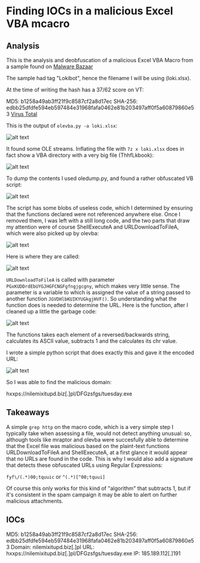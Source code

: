# Finding IOCs in a malicious Excel VBA mcacro

## Analysis

This is the analysis and deobfuscation of a malicious Excel VBA Macro from a sample found on [Malware Bazaar](https://bazaar.abuse.ch/browse/)

The sample had tag "Lokibot", hence the filename I will be using (loki.xlsx).

At the time of writing the hash has a 37/62 score on VT:

MD5: b1258a49ab3ff21f9c8587cf2a8d17ec
SHA-256: edbb25dfdfe594eb597484e31968fafa0462e81b203497aff0f5a60879860e53
[Virus Total](https://www.virustotal.com/gui/file/edbb25dfdfe594eb597484e31968fafa0462e81b203497aff0f5a60879860e53/detection)

This is the output of `olevba.py -a loki.xlsx`:

![alt text](https://raw.githubusercontent.com/splashdot/splashdot.github.io/master/loki/images/loki_olevba1.PNG)

It found some OLE streams. Inflating the file with `7z x loki.xlsx` does in fact show a VBA directory with a very big file (ThhfLkbook):

![alt text](https://raw.githubusercontent.com/splashdot/splashdot.github.io/master/loki/images/loki_tree.PNG)

To dump the contents I used oledump.py, and found a rather obfuscated VB script:

![alt text](https://raw.githubusercontent.com/splashdot/splashdot.github.io/master/loki/images/loki_wc.PNG)

The script has some blobs of useless code, which I determined by ensuring that the functions declared were not referenced anywhere else.
Once I removed them, I was left with a still long code, and the two parts that draw my attention were of course ShellExecuteA and URLDownloadToFileA, which were also picked up by olevba:

![alt text](https://raw.githubusercontent.com/splashdot/splashdot.github.io/master/loki/images/loki_functions.PNG)

Here is where they are called:

![alt text](https://raw.githubusercontent.com/splashdot/splashdot.github.io/master/loki/images/loki_references.PNG)

`URLDownloadToFileA` is called with parameter `PGxKUDDrdEbUYGJHGFCNGFgfngjgcgny`, which makes very little sense. The parameter is a variable to which is assigned the value of a string passed to another function `JGVDHlbKUIKYUGkgjHVF()`. So understanding what the function does is needed to determine the URL.
Here is the function, after I cleaned up a little the garbage code:

![alt text](https://raw.githubusercontent.com/splashdot/splashdot.github.io/master/loki/images/loki_url_obf.PNG)

The functions takes each element of a reversed/backwards string, calculates its ASCII value, subtracts 1 and the calculates its chr value.

I wrote a simple python script that does exactly this and gave it the encoded URL:

![alt text](https://raw.githubusercontent.com/splashdot/splashdot.github.io/master/loki/images/loki_python_deobf.PNG)

So I was able to find the malicious domain:

hxxps://nilemixitupd.biz[.]pl/DFGzsfgs/tuesday.exe

## Takeaways

A simple `grep http` on the macro code, which is a very simple step I typically take when assessing a file, would not detect anything unusual: so, although tools like mraptor and olevba were succesfully able to determine that the Excel file was malicious based on the plaint-text functions URLDownloadToFileA and ShellExecuteA, at a first glance it would appear that no URLs are found in the code. This is why I would also add a signature that detects these obfuscated URLs using Regular Expressions:

`fyf\/(.*)00;tquuic`
or
`^(.*)[^00;tquui]`

Of course this only works for this kind of "algorithm" that subtracts 1, but if it's consistent in the spam campaign it may be able to alert on further malicious attachments.

## IOCs

MD5: b1258a49ab3ff21f9c8587cf2a8d17ec
SHA-256: edbb25dfdfe594eb597484e31968fafa0462e81b203497aff0f5a60879860e53
Domain: nilemixitupd.biz[.]pl
URL: hxxps://nilemixitupd.biz[.]pl/DFGzsfgs/tuesday.exe
IP: 185.189.112[.]191
